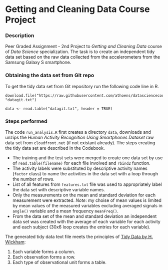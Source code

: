# Getting and Cleaning Data Course Project
### Description
Peer Graded Assignment - 2nd Project to *Getting and Cleaning Data* course of *Data Science* specialization. The task is to create an independent tidy data set based on the raw data collected from the accelerometers from the Samsung Galaxy S smartphone.

### Obtaining the data set from Git repo
To get the tidy data set from Git repository run the following code line in R.
```
download.file("https://raw.githubusercontent.com/athoens/datasciencecoursera/master/GetCleanData/averageHAR_USD.txt", "datagit.txt")

data <- read.table("datagit.txt", header = TRUE)
```

### Steps performed
The code `run_analysis.R` first creates a directory `data`, downloads and unzips the *Human Activity Recognition Using Smartphones Dataset* raw data set from `cloudfront.net`  (if not existant already).
The steps creating the tidy data set are described in the Codebook.

* The training and the test sets were merged to create one data set by use of `read.table(filename)` for each file involved and `rbind2` function.
* The activity labels were substituted by descriptive activity names (`factor` class) to name the activities in the data set with a loop through the number of rows.
* List of all features from `features.txt` file was used to appropriately label the data set with descriptive variable names.
* Only the measurements on the mean and standard deviation for each measurement were extracted. _Note_: my choise of mean values is limited by mean values of the measured variables excluding averaged signals in `angle()` variable and a mean frequency `meanFreq()`.
* From the data set of the mean and standard deviation an independent data set was created with the average of each variable for each activity and each subject (30x6 loop creates the entries for each variable).


The generated tidy data text file meets the principles of [Tidy Data by H. Wickham](http://vita.had.co.nz/papers/tidy-data.pdf):

1. Each variable forms a column.
2. Each observation forms a row.
3. Each type of observational unit forms a table.
